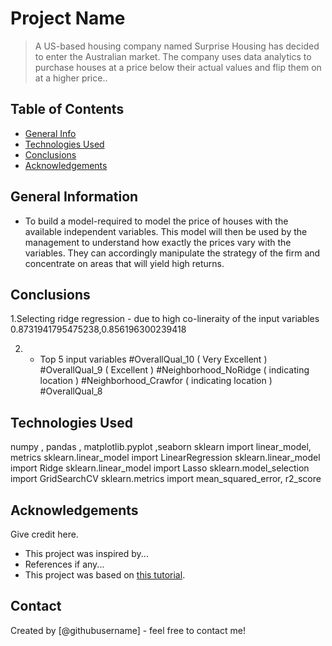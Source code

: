 # Project Name
> A US-based housing company named Surprise Housing has decided to enter the Australian market. The company uses data analytics to purchase houses at a price below their actual values and flip them on at a higher price..


## Table of Contents
* [General Info](#general-information)
* [Technologies Used](#technologies-used)
* [Conclusions](#conclusions)
* [Acknowledgements](#acknowledgements)

<!-- You can include any other section that is pertinent to your problem -->

## General Information
- To build a model-required to model the price of houses with the available independent variables. This model will then be used by the management to understand how exactly the prices vary with the variables. They can accordingly manipulate the strategy of the firm and concentrate on areas that will yield high returns.

<!-- You don't have to answer all the questions - just the ones relevant to your project. -->

## Conclusions
1.Selecting ridge regression - due to high co-lineraity of the input variables
 0.8731941795475238,0.856196300239418

2. - Top 5 input variables 
#OverallQual_10 ( Very Excellent )
#OverallQual_9  ( Excellent )
#Neighborhood_NoRidge  ( indicating location )
#Neighborhood_Crawfor ( indicating location )
#OverallQual_8 


## Technologies Used
numpy , pandas , matplotlib.pyplot ,seaborn 
sklearn import linear_model, metrics
sklearn.linear_model import LinearRegression
sklearn.linear_model import Ridge
sklearn.linear_model import Lasso
sklearn.model_selection import GridSearchCV
sklearn.metrics import mean_squared_error, r2_score

<!-- As the libraries versions keep on changing, it is recommended to mention the version of library used in this project -->

## Acknowledgements
Give credit here.
- This project was inspired by...
- References if any...
- This project was based on [this tutorial](https://www.example.com).


## Contact
Created by [@githubusername] - feel free to contact me!


<!-- Optional -->
<!-- ## License -->
<!-- This project is open source and available under the [... License](). -->

<!-- You don't have to include all sections - just the one's relevant to your project -->